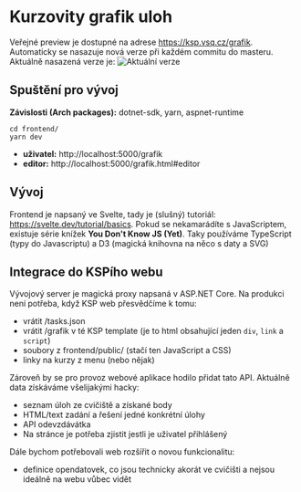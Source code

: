 # Kurzovity grafik uloh

Veřejné preview je dostupné na adrese https://ksp.vsq.cz/grafik. Automaticky se nasazuje nová verze při každém commitu do masteru. Aktuálně nasazená verze je:
![Aktuální verze](https://ksp.vsq.cz/build/build_id.svg)

## Spuštění pro vývoj

**Závislosti (Arch packages):** dotnet-sdk, yarn, aspnet-runtime

```
cd frontend/
yarn dev
```

* **uživatel:** http://localhost:5000/grafik
* **editor:** http://localhost:5000/grafik.html#editor

## Vývoj

Frontend je napsaný ve Svelte, tady je (slušný) tutoriál: https://svelte.dev/tutorial/basics.
Pokud se nekamarádíte s JavaScriptem, existuje série knížek **You Don't Know JS (Yet)**.
Taky používáme TypeScript (typy do Javascriptu) a D3 (magická knihovna na něco s daty a SVG)

## Integrace do KSPího webu

Vývojový server je magická proxy napsaná v ASP.NET Core. Na produkci není potřeba, když KSP web přesvědčíme k tomu:

* vrátit /tasks.json
* vrátit /grafik v té KSP template (je to html obsahující jeden `div`, `link` a `script`)
* soubory z frontend/public/ (stačí ten JavaScript a CSS)
* linky na kurzy z menu (nebo nějak)

Zároveň by se pro provoz webové aplikace hodilo přidat tato API. Aktuálně data získáváme všelijakými hacky:

* seznam úloh ze cvičiště a získané body
* HTML/text zadání a řešení jedné konkrétní úlohy
* API odevzdávátka
* Na stránce je potřeba zjistit jestli je uživatel přihlášený

Dále bychom potřebovali web rozšířit o novou funkcionalitu:

* definice opendatovek, co jsou technicky akorát ve cvičišti a nejsou ideálně na webu vůbec vidět
